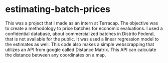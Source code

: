 # estimating-batch-prices

This was a project that I made as an intern at Terracap. The objective was to create a methodology to price batches for economic evaluations. I used a confidential database, about commercialized batches in Distrito Federal, that is not available for the public.  It was used a linear regression model to the estimates as well. This code also makes a simple webscrapping that utilizes an API from google called Distance Matrix. This API can calculate the distance between any coordinates on a map.
